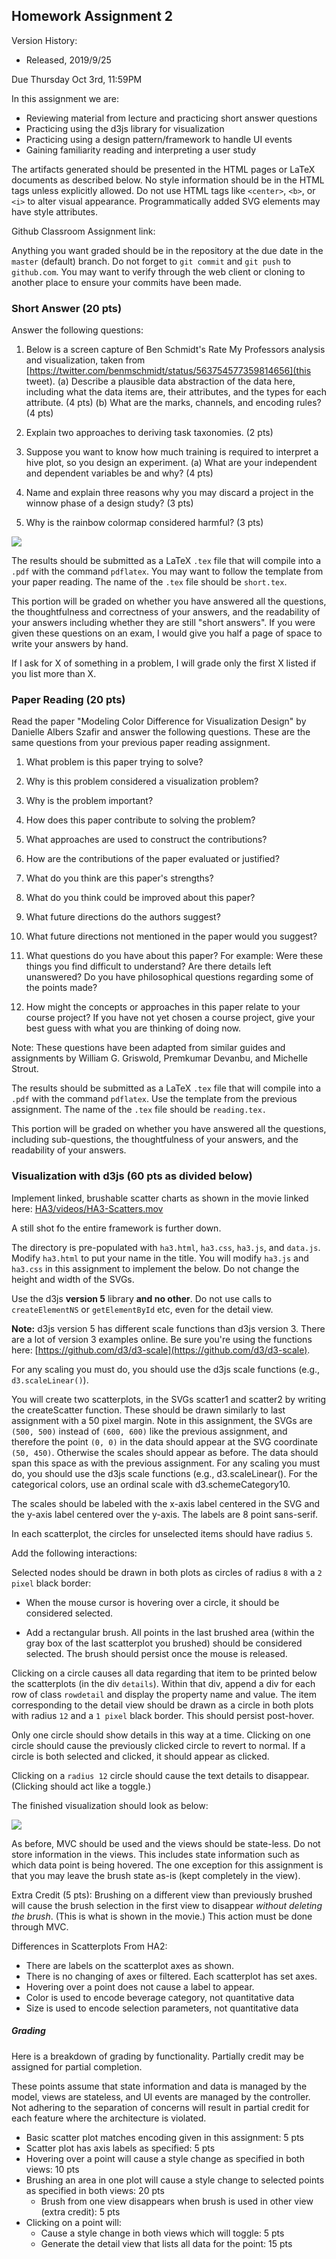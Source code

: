 ## Homework Assignment 2

Version History: 

- Released, 2019/9/25


Due Thursday Oct 3rd, 11:59PM

In this assignment we are:

- Reviewing material from lecture and practicing short answer questions
- Practicing using the d3js library for visualization
- Practicing using a design pattern/framework to handle UI events
- Gaining familiarity reading and interpreting a user study


The artifacts generated should be presented in the HTML pages or LaTeX
documents as described below. No style information should be in the HTML tags
unless explicitly allowed. Do not use HTML tags like `<center>`, `<b>`, or
`<i>` to alter visual appearance.  Programmatically added SVG elements may
have style attributes.

Github Classroom Assignment link: []()

Anything you want graded should be in the repository at the due date in the
`master` (default) branch. Do not forget to `git commit` and `git push` to
`github.com`. You may want to verify through the web client or cloning to
another place to ensure your commits have been made.

### Short Answer (20 pts)

Answer the following questions:

1. Below is a screen capture of Ben Schmidt's Rate My Professors analysis and
   visualization, taken from
[https://twitter.com/benmschmidt/status/563754577359814656](this tweet).  (a)
Describe a plausible data abstraction of the data here, including what the
data items are, their attributes, and the types for each attribute. (4 pts)
(b) What are the marks, channels, and encoding rules? (4 pts)

2. Explain two approaches to deriving task taxonomies. (2 pts)

3. Suppose you want to know how much training is required to interpret a hive
   plot, so you design an experiment. (a) What are your independent and
dependent variables be and why? (4 pts) 

4. Name and explain three reasons why you may discard a project in the winnow
   phase of a design study? (3 pts)

5. Why is the rainbow colormap considered harmful? (3 pts)


![](HA3/images/BenSchmidtRMPDotplot.jpg)


The results should be submitted as a LaTeX `.tex` file that will compile into
a `.pdf` with the command `pdflatex`. You may want to follow the template from
your paper reading. The name of the `.tex` file should be `short.tex`.

This portion will be graded on whether you have answered all the questions,
the thoughtfulness and correctness of your answers, and the readability of
your answers including whether they are still "short answers". If you were
given these questions on an exam, I would give you half a page of space to
write your answers by hand.

If I ask for X of something in a problem, I will grade only the first X
listed if you list more than X.

### Paper Reading (20 pts)

Read the paper "Modeling Color Difference for Visualization Design" by
Danielle Albers Szafir and answer the following questions. These are the same
questions from your previous paper reading assignment.

1. What problem is this paper trying to solve?

2. Why is this problem considered a visualization problem?

3. Why is the problem important?

4. How does this paper contribute to solving the problem? 

5. What approaches are used to construct the contributions?

6. How are the contributions of the paper evaluated or justified? 

7. What do you think are this paper's strengths? 

8. What do you think could be improved about this paper?

9. What future directions do the authors suggest? 

10. What future directions not mentioned in the paper would you suggest?

11. What questions do you have about this paper? For example: Were these things
   you find difficult to understand? Are there details left unanswered? Do you
have philosophical questions regarding some of the points made?

12. How might the concepts or approaches in this paper relate to your course
   project? If you have not yet chosen a course project, give your best guess
with what you are thinking of doing now.

Note: These questions have been adapted from similar guides and assignments by
William G.  Griswold, Premkumar Devanbu, and Michelle Strout.

The results should be submitted as a LaTeX `.tex` file that will compile into
a `.pdf` with the command `pdflatex`. Use the template from the previous
assignment. The name of the `.tex` file should be `reading.tex.`

This portion will be graded on whether you have answered all the questions,
including sub-questions, the thoughtfulness of your answers, and the
readability of your answers.


### Visualization with d3js (60 pts as divided below) 

Implement linked, brushable scatter charts as shown in the movie linked here:
[HA3/videos/HA3-Scatters.mov](HA3/videos/HA3-Scatterplots.mov)

A still shot fo the entire framework is further down.

The directory  is pre-populated with  `ha3.html`, `ha3.css`, `ha3.js`, and
`data.js`. Modify `ha3.html` to put your name in the title. You will modify
`ha3.js` and `ha3.css` in this assignment to implement the below. Do not
change the height and width of the SVGs. 

Use the d3js **version 5** library **and no other**. Do not use calls to
`createElementNS` or `getElementById` etc, even for the detail view.

**Note:** d3js version 5 has different scale functions than d3js version 3.
There are a lot of version 3 examples online. Be sure you're using the
functions here: [https://github.com/d3/d3-scale](https://github.com/d3/d3-scale). 

For any scaling you must do, you should use the d3js scale functions (e.g.,
`d3.scaleLinear()`).

You will create two scatterplots, in the SVGs scatter1 and scatter2 by writing
the createScatter function. These should be drawn similarly to last assignment
with a 50 pixel margin. Note in this assignment, the SVGs are `(500, 500)`
instead of `(600, 600)` like the previous assignment, and therefore the point
`(0, 0)` in the data should appear at the SVG coordinate `(50, 450)`.
Otherwise the scales should appear as before. The data should span this space
as with the previous assignment. For any scaling you must do, you should use
the d3js scale functions (e.g., d3.scaleLinear(). For the categorical colors,
use an ordinal scale with d3.schemeCategory10.

The scales should be labeled with the x-axis label centered in the SVG and the
y-axis label centered over the y-axis. The labels are 8 point sans-serif.

In each scatterplot, the circles for unselected items should have radius `5`.

Add the following interactions:

Selected nodes should be drawn in both plots as circles of radius `8`
with a `2 pixel` black border:

- When the mouse cursor is hovering over a circle, it should be considered
selected.

- Add a rectangular brush. All points in the last brushed area (within the gray
box of the last scatterplot you brushed) should be considered selected. The
brush should persist once the mouse is released.

Clicking on a circle causes all data regarding that item to be printed below
the scatterplots (in the div `details`). Within that div, append a div for
each row of class `rowdetail` and display the property name and value. The
item corresponding to the detail view should be drawn as a circle in both
plots with radius `12` and a `1 pixel` black border. This should persist
post-hover.

Only one circle should show details in this way at a time. Clicking on one
circle should cause the previously clicked circle to revert to normal. If a
circle is both selected and clicked, it should appear as clicked. 

Clicking on a `radius 12` circle should cause the text details to disappear.
(Clicking should act like a toggle.)

The finished visualization should look as below:

![](HA3/images/CSC544-HA3.png)

As before, MVC should be used and the views should be state-less. Do not store
information in the views. This includes state information such as which data
point is being hovered. The one exception for this assignment is that you may
leave the brush state as-is (kept completely in the view). 

Extra Credit (5 pts): Brushing on a different view than previously brushed
will cause the brush selection in the first view to disappear *without
deleting the brush*. (This is what is shown in the movie.) This action must be
done through MVC.

Differences in Scatterplots From HA2:

- There are labels on the scatterplot axes as shown.
- There is no changing of axes or filtered. Each scatterplot has set axes.
- Hovering over a point does not cause a label to appear.
- Color is used to encode beverage category, not quantitative data
- Size is used to encode selection parameters, not quantitative data


##### Grading

Here is a breakdown of grading by functionality. Partially credit may be
assigned for partial completion.

These points assume that state information and data is managed by the model,
views are stateless, and UI events are managed by the controller. Not adhering
to the separation of concerns will result in partial credit for each feature
where the architecture is violated.

- Basic scatter plot matches encoding given in this assignment: 5 pts
- Scatter plot has axis labels as specified: 5 pts
- Hovering over a point will cause a style change as specified in both views:
  10 pts
- Brushing an area in one plot will cause a style change to selected points as
  specified in both views: 20 pts
  - Brush from one view disappears when brush is used in other view (extra
    credit): 5 pts
- Clicking on a point will:
  - Cause a style change in both views which will toggle: 5 pts
  - Generate the detail view that lists all data for the point: 15 pts
